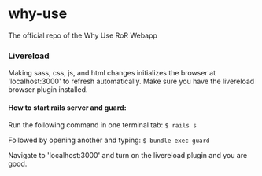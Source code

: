 # why-use
The official repo of the Why Use RoR Webapp

### Livereload
Making sass, css, js, and html changes initializes the browser at 'localhost:3000' to refresh automatically. Make sure you have the livereload browser plugin installed.

#### How to start rails server and guard:

Run the following command in one terminal tab:
`$ rails s`

Followed by opening another and typing:
`$ bundle exec guard`

Navigate to 'localhost:3000' and turn on the livereload plugin and you are good.
